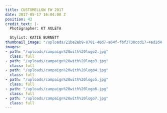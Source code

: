 ```yaml
---
title: CUSTOMELLOW FW 2017
date: 2017-05-17 16:04:00 Z
position: 43
credit_text: |-
  Photographer: KT AULETA

  Stylist: KATIE BURNETT
thumbnail_image: "/uploads/21be2eb9-8781-40d7-a64f-fbf3738ccd17-4ad2d4.jpg"
images:
- path: "/uploads/campaign%20with%20logo2.jpg"
  class: full
- path: "/uploads/campaign%20with%20logo3.jpg"
  class: full
- path: "/uploads/campaign%20with%20logo4.jpg"
  class: full
- path: "/uploads/campaign%20with%20logo5.jpg"
  class: full
- path: "/uploads/campaign%20with%20logo6.jpg"
  class: full
- path: "/uploads/campaign%20with%20logo7.jpg"
  class: full
---
```


